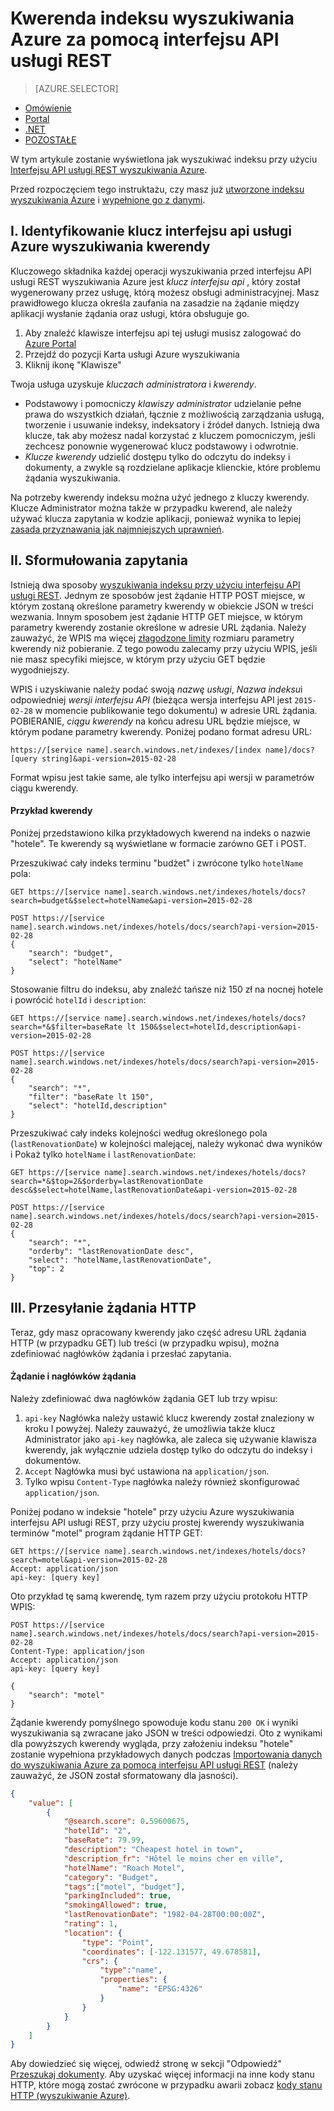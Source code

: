 <properties
    pageTitle="Kwerenda indeksu wyszukiwania Azure za pomocą interfejsu API usługi REST | Microsoft Azure | Usługa wyszukiwania hostowanej chmury"
    description="Konstruowanie kwerendy wyszukiwania w Azure wyszukiwanie i używanie parametrów wyszukiwania do filtrowania i sortowania wyników wyszukiwania."
    services="search"
    documentationCenter=""
    manager="jhubbard"
    authors="ashmaka"
/>

<tags
    ms.service="search"
    ms.devlang="na"
    ms.workload="search"
    ms.topic="get-started-article"
    ms.tgt_pltfrm="na"
    ms.date="08/29/2016"
    ms.author="ashmaka"/>

# <a name="query-your-azure-search-index-using-the-rest-api"></a>Kwerenda indeksu wyszukiwania Azure za pomocą interfejsu API usługi REST
> [AZURE.SELECTOR]
- [Omówienie](search-query-overview.md)
- [Portal](search-explorer.md)
- [.NET](search-query-dotnet.md)
- [POZOSTAŁE](search-query-rest-api.md)

W tym artykule zostanie wyświetlona jak wyszukiwać indeksu przy użyciu [Interfejsu API usługi REST wyszukiwania Azure](https://msdn.microsoft.com/library/azure/dn798935.aspx).

Przed rozpoczęciem tego instruktażu, czy masz już [utworzone indeksu wyszukiwania Azure](search-what-is-an-index.md) i [wypełnione go z danymi](search-what-is-data-import.md).

## <a name="i-identify-your-azure-search-services-query-api-key"></a>I. Identyfikowanie klucz interfejsu api usługi Azure wyszukiwania kwerendy
Kluczowego składnika każdej operacji wyszukiwania przed interfejsu API usługi REST wyszukiwania Azure jest *klucz interfejsu api* , który został wygenerowany przez usługę, którą możesz obsługi administracyjnej. Masz prawidłowego klucza określa zaufania na zasadzie na żądanie między aplikacji wysłanie żądania oraz usługi, która obsługuje go.

1. Aby znaleźć klawisze interfejsu api tej usługi musisz zalogować do [Azure Portal](https://portal.azure.com/)
2. Przejdź do pozycji Karta usługi Azure wyszukiwania
3. Kliknij ikonę "Klawisze"

Twoja usługa uzyskuje *kluczach administratora* i *kwerendy*.

 - Podstawowy i pomocniczy *klawiszy administrator* udzielanie pełne prawa do wszystkich działań, łącznie z możliwością zarządzania usługą, tworzenie i usuwanie indeksy, indeksatory i źródeł danych. Istnieją dwa klucze, tak aby możesz nadal korzystać z kluczem pomocniczym, jeśli zechcesz ponownie wygenerować klucz podstawowy i odwrotnie.
 - *Klucze kwerendy* udzielić dostępu tylko do odczytu do indeksy i dokumenty, a zwykle są rozdzielane aplikacje klienckie, które problemu żądania wyszukiwania.

Na potrzeby kwerendy indeksu można użyć jednego z kluczy kwerendy. Klucze Administrator można także w przypadku kwerend, ale należy używać klucza zapytania w kodzie aplikacji, ponieważ wynika to lepiej [zasada przyznawania jak najmniejszych uprawnień](https://en.wikipedia.org/wiki/Principle_of_least_privilege).

## <a name="ii-formulate-your-query"></a>II. Sformułowania zapytania
Istnieją dwa sposoby [wyszukiwania indeksu przy użyciu interfejsu API usługi REST](https://msdn.microsoft.com/library/azure/dn798927.aspx). Jednym ze sposobów jest żądanie HTTP POST miejsce, w którym zostaną określone parametry kwerendy w obiekcie JSON w treści wezwania. Innym sposobem jest żądanie HTTP GET miejsce, w którym parametry kwerendy zostanie określone w adresie URL żądania. Należy zauważyć, że WPIS ma więcej [złagodzone limity](https://msdn.microsoft.com/library/azure/dn798927.aspx) rozmiaru parametry kwerendy niż pobieranie. Z tego powodu zalecamy przy użyciu WPIS, jeśli nie masz specyfiki miejsce, w którym przy użyciu GET będzie wygodniejszy.

WPIS i uzyskiwanie należy podać swoją *nazwę usługi*, *Nazwa indeksu*i odpowiedniej *wersji interfejsu API* (bieżąca wersja interfejsu API jest `2015-02-28` w momencie publikowanie tego dokumentu) w adresie URL żądania. POBIERANIE, *ciągu kwerendy* na końcu adresu URL będzie miejsce, w którym podane parametry kwerendy. Poniżej podano format adresu URL:

    https://[service name].search.windows.net/indexes/[index name]/docs?[query string]&api-version=2015-02-28

Format wpisu jest takie same, ale tylko interfejsu api wersji w parametrów ciągu kwerendy.



#### <a name="example-queries"></a>Przykład kwerendy

Poniżej przedstawiono kilka przykładowych kwerend na indeks o nazwie "hotele". Te kwerendy są wyświetlane w formacie zarówno GET i POST.

Przeszukiwać cały indeks terminu "budżet" i zwrócone tylko `hotelName` pola:

```
GET https://[service name].search.windows.net/indexes/hotels/docs?search=budget&$select=hotelName&api-version=2015-02-28

POST https://[service name].search.windows.net/indexes/hotels/docs/search?api-version=2015-02-28
{
    "search": "budget",
    "select": "hotelName"
}
```

Stosowanie filtru do indeksu, aby znaleźć tańsze niż 150 zł na nocnej hotele i powrócić `hotelId` i `description`:

```
GET https://[service name].search.windows.net/indexes/hotels/docs?search=*&$filter=baseRate lt 150&$select=hotelId,description&api-version=2015-02-28

POST https://[service name].search.windows.net/indexes/hotels/docs/search?api-version=2015-02-28
{
    "search": "*",
    "filter": "baseRate lt 150",
    "select": "hotelId,description"
}
```

Przeszukiwać cały indeks kolejności według określonego pola (`lastRenovationDate`) w kolejności malejącej, należy wykonać dwa wyników i Pokaż tylko `hotelName` i `lastRenovationDate`:

```
GET https://[service name].search.windows.net/indexes/hotels/docs?search=*&$top=2&$orderby=lastRenovationDate desc&$select=hotelName,lastRenovationDate&api-version=2015-02-28

POST https://[service name].search.windows.net/indexes/hotels/docs/search?api-version=2015-02-28
{
    "search": "*",
    "orderby": "lastRenovationDate desc",
    "select": "hotelName,lastRenovationDate",
    "top": 2
}
```

## <a name="iii-submit-your-http-request"></a>III. Przesyłanie żądania HTTP
Teraz, gdy masz opracowany kwerendy jako część adresu URL żądania HTTP (w przypadku GET) lub treści (w przypadku wpisu), można zdefiniować nagłówków żądania i przesłać zapytania.

#### <a name="request-and-request-headers"></a>Żądanie i nagłówków żądania
Należy zdefiniować dwa nagłówków żądania GET lub trzy wpisu:
1. `api-key` Nagłówka należy ustawić klucz kwerendy został znaleziony w kroku I powyżej. Należy zauważyć, że umożliwia także klucz Administrator jako `api-key` nagłówka, ale zaleca się używanie klawisza kwerendy, jak wyłącznie udziela dostęp tylko do odczytu do indeksy i dokumentów.
2. `Accept` Nagłówka musi być ustawiona na `application/json`.
3. Tylko wpisu `Content-Type` nagłówka należy również skonfigurować `application/json`.

Poniżej podano w indeksie "hotele" przy użyciu Azure wyszukiwania interfejsu API usługi REST, przy użyciu prostej kwerendy wyszukiwania terminów "motel" program żądanie HTTP GET:

```
GET https://[service name].search.windows.net/indexes/hotels/docs?search=motel&api-version=2015-02-28
Accept: application/json
api-key: [query key]
```

Oto przykład tę samą kwerendę, tym razem przy użyciu protokołu HTTP WPIS:

```
POST https://[service name].search.windows.net/indexes/hotels/docs/search?api-version=2015-02-28
Content-Type: application/json
Accept: application/json
api-key: [query key]

{
    "search": "motel"
}
```

Żądanie kwerendy pomyślnego spowoduje kodu stanu `200 OK` i wyniki wyszukiwania są zwracane jako JSON w treści odpowiedzi. Oto z wynikami dla powyższych kwerendy wygląda, przy założeniu indeksu "hotele" zostanie wypełniona przykładowych danych podczas [Importowania danych do wyszukiwania Azure za pomocą interfejsu API usługi REST](search-import-data-rest-api.md) (należy zauważyć, że JSON został sformatowany dla jasności).

```JSON
{
    "value": [
        {
            "@search.score": 0.59600675,
            "hotelId": "2",
            "baseRate": 79.99,
            "description": "Cheapest hotel in town",
            "description_fr": "Hôtel le moins cher en ville",
            "hotelName": "Roach Motel",
            "category": "Budget",
            "tags":["motel", "budget"],
            "parkingIncluded": true,
            "smokingAllowed": true,
            "lastRenovationDate": "1982-04-28T00:00:00Z",
            "rating": 1,
            "location": {
                "type": "Point",
                "coordinates": [-122.131577, 49.678581],
                "crs": {
                    "type":"name",
                    "properties": {
                        "name": "EPSG:4326"
                    }
                }
            }
        }
    ]
}
```

Aby dowiedzieć się więcej, odwiedź stronę w sekcji "Odpowiedź" [Przeszukaj dokumenty](https://msdn.microsoft.com/library/azure/dn798927.aspx). Aby uzyskać więcej informacji na inne kody stanu HTTP, które mogą zostać zwrócone w przypadku awarii zobacz [kody stanu HTTP (wyszukiwanie Azure)](https://msdn.microsoft.com/library/azure/dn798925.aspx).
